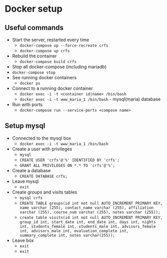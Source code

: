 # Docker setup

## Useful commands
* Start the server, restarted every time
  * `docker-compose up --force-recreate crfs`
  * `docker-compose up crfs`
* Rebuild the container
  * `docker-compose build crfs`
*  Stop all docker-compose (including mariadb)
  * `docker-compose stop`
* See running docker containers
  * `docker ps`
* Connect to a running docker container
  * `docker exec -i -t <container id|name> /bin/bash`
  * `docker exec -i -t www_maria_1 /bin/bash` - mysql(maria) database
* Run with ports
  * `docker-compose run --service-ports <compose name>`

## Setup mysql
* Connected to the mysql box
  * `docker exec -i -t www_maria_1 /bin/bash`
* Create a user with privileges
  * `mysql`
  * `CREATE USER 'crfs'@'%' IDENTIFIED BY 'crfs';`
  * `GRANT ALL PRIVILEGES ON *.* TO 'crfs'@'%';`
* Create a database
  * `CREATE DATABASE crfs;`
* Leave mysql
  * `exit`
* Create groups and visits tables
  * `mysql crfs`
  * `CREATE TABLE groups(id int not null AUTO_INCREMENT PRIMARY KEY, name varchar (255), contact_name varchar (255), affiliation varchar (255), course_num varchar (255), notes varchar (255));`
  * `create table visits(id int not null AUTO_INCREMENT PRIMARY KEY, group_id int, start_date int, end_date int, days int, nights int, students_female int, students_male int, advisors_female int, advisors_male int, evaluation_complete int, summary_complete int, notes varchar(255));`
* Leave box
  * `exit`
  * `exit`
